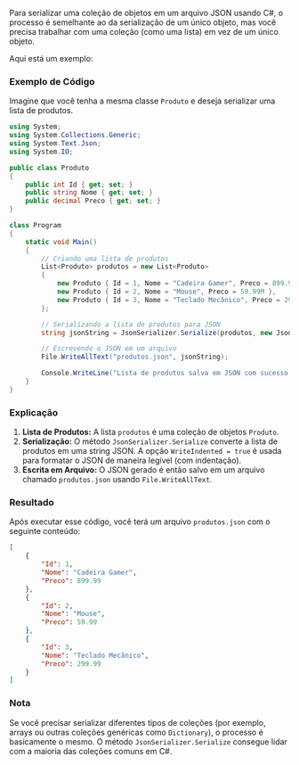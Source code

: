 Para serializar uma coleção de objetos em um arquivo JSON usando C#, o processo é semelhante ao da serialização de um único objeto, mas você precisa trabalhar com uma coleção (como uma lista) em vez de um único objeto.

Aqui está um exemplo:

### Exemplo de Código

Imagine que você tenha a mesma classe `Produto` e deseja serializar uma lista de produtos.

```csharp
using System;
using System.Collections.Generic;
using System.Text.Json;
using System.IO;

public class Produto
{
    public int Id { get; set; }
    public string Nome { get; set; }
    public decimal Preco { get; set; }
}

class Program
{
    static void Main()
    {
        // Criando uma lista de produtos
        List<Produto> produtos = new List<Produto>
        {
            new Produto { Id = 1, Nome = "Cadeira Gamer", Preco = 899.99M },
            new Produto { Id = 2, Nome = "Mouse", Preco = 59.99M },
            new Produto { Id = 3, Nome = "Teclado Mecânico", Preco = 299.99M }
        };

        // Serializando a lista de produtos para JSON
        string jsonString = JsonSerializer.Serialize(produtos, new JsonSerializerOptions { WriteIndented = true });

        // Escrevendo o JSON em um arquivo
        File.WriteAllText("produtos.json", jsonString);

        Console.WriteLine("Lista de produtos salva em JSON com sucesso!");
    }
}
```

### Explicação

1. **Lista de Produtos:** A lista `produtos` é uma coleção de objetos `Produto`.
2. **Serialização:** O método `JsonSerializer.Serialize` converte a lista de produtos em uma string JSON. A opção `WriteIndented = true` é usada para formatar o JSON de maneira legível (com indentação).
3. **Escrita em Arquivo:** O JSON gerado é então salvo em um arquivo chamado `produtos.json` usando `File.WriteAllText`.

### Resultado

Após executar esse código, você terá um arquivo `produtos.json` com o seguinte conteúdo:

```json
[
    {
        "Id": 1,
        "Nome": "Cadeira Gamer",
        "Preco": 899.99
    },
    {
        "Id": 2,
        "Nome": "Mouse",
        "Preco": 59.99
    },
    {
        "Id": 3,
        "Nome": "Teclado Mecânico",
        "Preco": 299.99
    }
]
```

### Nota

Se você precisar serializar diferentes tipos de coleções (por exemplo, arrays ou outras coleções genéricas como `Dictionary`), o processo é basicamente o mesmo. O método `JsonSerializer.Serialize` consegue lidar com a maioria das coleções comuns em C#.